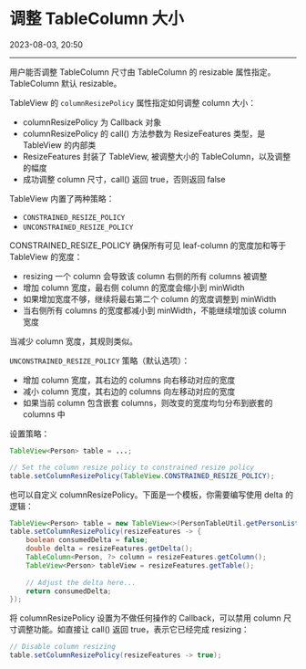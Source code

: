 # 调整 TableColumn 大小

2023-08-03, 20:50
****
用户能否调整 TableColumn 尺寸由 TableColumn 的 resizable 属性指定。TableColumn 默认 resizable。

TableView 的 `columnResizePolicy` 属性指定如何调整 column 大小：

- columnResizePolicy 为 Callback 对象
- columnResizePolicy 的 call() 方法参数为 ResizeFeatures 类型，是 TableView 的内部类
- ResizeFeatures 封装了 TableView, 被调整大小的 TableColumn，以及调整的幅度
- 成功调整 column 尺寸，call() 返回 true，否则返回 false

TableView 内置了两种策略：

- `CONSTRAINED_RESIZE_POLICY`
- `UNCONSTRAINED_RESIZE_POLICY`

CONSTRAINED_RESIZE_POLICY 确保所有可见 leaf-column 的宽度加和等于 TableView 的宽度：

- resizing 一个 column 会导致该 column 右侧的所有 columns 被调整
- 增加 column 宽度，最右侧 column 的宽度会缩小到 minWidth
- 如果增加宽度不够，继续将最右第二个 column 的宽度调整到 minWidth
- 当右侧所有 columns 的宽度都减小到 minWidth，不能继续增加该 column 宽度

当减少 column 宽度，其规则类似。

`UNCONSTRAINED_RESIZE_POLICY` 策略（默认选项）：

- 增加 column 宽度，其右边的 columns 向右移动对应的宽度
- 减小 column 宽度，其右边的 columns 向左移动对应的宽度
- 如果当前 column 包含嵌套 columns，则改变的宽度均匀分布到嵌套的 columns 中

设置策略：

```java
TableView<Person> table = ...;

// Set the column resize policy to constrained resize policy
table.setColumnResizePolicy(TableView.CONSTRAINED_RESIZE_POLICY);
```

也可以自定义 columnResizePolicy。下面是一个模板，你需要编写使用 delta 的逻辑：

```java
TableView<Person> table = new TableView<>(PersonTableUtil.getPersonList());
table.setColumnResizePolicy(resizeFeatures -> {
    boolean consumedDelta = false; 
    double delta = resizeFeatures.getDelta();
    TableColumn<Person, ?> column = resizeFeatures.getColumn();
    TableView<Person> tableView = resizeFeatures.getTable();
    
    // Adjust the delta here...
    return consumedDelta;
});
```

将 columnResizePolicy 设置为不做任何操作的 Callback，可以禁用 column 尺寸调整功能。如直接让 call() 返回 true，表示它已经完成 resizing：

```java
// Disable column resizing
table.setColumnResizePolicy(resizeFeatures -> true);
```